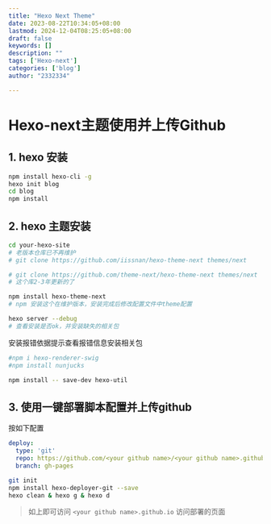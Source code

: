 ```yaml
---
title: "Hexo Next Theme"
date: 2023-08-22T10:34:05+08:00
lastmod: 2024-12-04T08:25:05+08:00
draft: false
keywords: []
description: ""
tags: ['Hexo-next']
categories: ['blog']
author: "2332334"

---
```

<!--more-->


# Hexo-next主题使用并上传Github


## 1. hexo 安装


```bash
npm install hexo-cli -g
hexo init blog
cd blog
npm install
```

## 2. hexo 主题安装

```bash
cd your-hexo-site
# 老版本仓库已不再维护
# git clone https://github.com/iissnan/hexo-theme-next themes/next

# git clone https://github.com/theme-next/hexo-theme-next themes/next
# 这个库2-3年更新的了

npm install hexo-theme-next
# npm 安装这个在维护版本，安装完成后修改配置文件中theme配置

hexo server --debug
# 查看安装是否ok，并安装缺失的相关包
```

安装报错依据提示查看报错信息安装相关包

```bash
#npm i hexo-renderer-swig 
#npm install nunjucks

npm install -- save-dev hexo-util
```


## 3. 使用一键部署脚本配置并上传github

按如下配置
```yml
deploy:
  type: 'git'
  repo: https://github.com/<your github name>/<your github name>.github.io
  branch: gh-pages
```

```bash
git init
npm install hexo-deployer-git --save
hexo clean & hexo g & hexo d
```

> 如上即可访问 `<your github name>.github.io` 访问部署的页面
